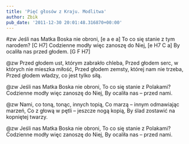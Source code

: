 ```yaml
---
title: 'Pięć głosów z Kraju. Modlitwa'
author: Zbik
pub_date: '2011-12-30 20:01:48.316870+00:00'
---
```


#zw
Jeśli nas Matka Boska nie obroni, [e a e a]
To co się stanie z tym narodem? [C H7]
Codzienne modły więc zanoszę do Niej, [e H7 C a]
By ocaliła nas przed głodem. [G F H7]

@zw
Przed głodem ust, którym zabrakło chleba,
Przed głodem serc, w których nie mieszka miłość,
Przed głodem zemsty, której nam nie trzeba,
Przed głodem władzy, co jest tylko siłą.

@zw
Jeśli nas Matka Boska nie obroni,
To co się stanie z Polakami?
Codzienne modły więc zanoszę do Niej,
By ocaliła nas – przed nami.

@zw
Nami, co toną, tonąc, innych topią,
Co marzą – innym odmawiając marzeń,
Co z głową w pętli – jeszcze nogą kopią,
By ślad zostawić na kopniętej twarzy.

@zw
Jeśli nas Matka Boska nie obroni,
To co się stanie z Polakami?
Codzienne modły więc zanoszę do Niej,
By ocaliła nas – przed nami.